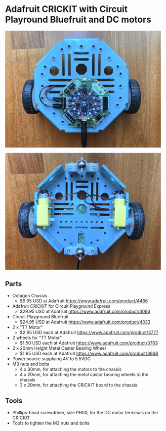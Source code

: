 # Adafruit CRICKIT with Circuit Playround Bluefruit and DC motors

![Robot from above](IMG_0040.jpg)

![Robot from below](IMG_0039.jpg)

## Parts

- Octagon Chassis
  - $9.95 USD at Adafruit <https://www.adafruit.com/product/4466>
- Adafruit CRICKIT for Circuit Playground Express
  - $29.95 USD at Adafruit <https://www.adafruit.com/product/3093>
- Circuit Playground Bluefruit
  - $24.95 USD at Adafruit <https://www.adafruit.com/product/4333>
- 2 x "TT Motor"
  - $2.95 USD each at Adafruit <https://www.adafruit.com/product/3777>
- 2 wheels for "TT Motor"
  - $1.50 USD each at Adafruit <https://www.adafruit.com/product/3763>
- 2 x 20mm Height Metal Caster Bearing Wheel
  - $1.95 USD each at Adafruit <https://www.adafruit.com/product/3948>
- Power source supplying 4V to 5.5VDC
- M3 nuts and bolts
  - 4 x 30mm, for attaching the motors to the chassis
  - 4 x 20mm, for attaching the metal castor bearing wheels to the chassis
  - 3 x 20mm, for attaching the CRICKIT board to the chassis

## Tools

- Phillips-head screwdriver, size PH00, for the DC motor terminals on the CRICKIT
- Tools to tighten the M3 nuts and bolts
